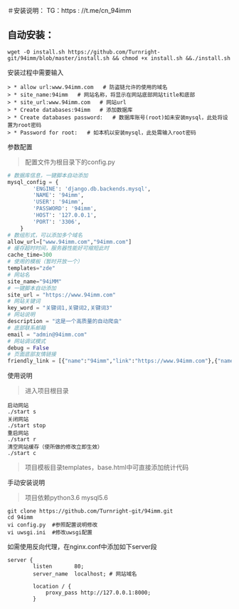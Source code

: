 ＃安装说明：
TG：https : //t.me/cn_94imm
## 自动安装：

```
wget -O install.sh https://github.com/Turnright-git/94imm/blob/master/install.sh && chmod +x install.sh &&./install.sh
```
安装过程中需要输入
```
> * allow url:www.94imm.com   # 防盗链允许的使用的域名
> * site_name:94imm   # 网站名称，将显示在网站底部网站title和底部
> * site_url:www.94imm.com   # 网站url
> * Create databases:94imm   # 添加数据库
> * Create databases password:   # 数据库账号(root)如未安装mysql，此处将设置为root密码
> * Password for root:   # 如本机以安装mysql，此处需输入root密码
```
参数配置
> 配置文件为根目录下的config.py
```python
# 数据库信息，一键脚本自动添加
mysql_config = {
        'ENGINE': 'django.db.backends.mysql',
        'NAME': '94imm',
        'USER': '94imm',
        'PASSWORD': '94imm',
        'HOST': '127.0.0.1',
        'PORT': '3306',
    }
# 数组形式，可以添加多个域名
allow_url=["www.94imm.com","94imm.com"]
# 缓存超时时间，服务器性能好可缩短此时
cache_time=300
# 使用的模板（暂时开放一个）
templates="zde"
# 网站名
site_name="94iMM"
# 一键脚本自动添加
site_url = "https://www.94imm.com"
# 网站关键词
key_word = "关键词1,关键词2,关键词3"
# 网站说明
description = "这是一个高质量的自动爬虫"
# 底部联系邮箱
email = "admin@94imm.com"
# 网站调试模式
debug = False
# 页面底部友情链接
friendly_link = [{"name":"94imm","link":"https://www.94imm.com"},{"name":"获取源码","link":"https://github.com/Turnright-git/94imm.git"}]

```

使用说明
> 进入项目根目录
```shell
启动网站
./start s
关闭网站
./start stop
重启网站
./start r
清空网站缓存（使所做的修改立即生效）
./start c
```
> 项目模板目录templates，base.html中可直接添加统计代码

手动安装说明
> 项目依赖python3.6 mysql5.6

```
git clone https://github.com/Turnright-git/94imm.git
cd 94imm
vi config.py  #参照配置说明修改
vi uwsgi.ini  #修改uwsgi配置
```
如需使用反向代理，在nginx.conf中添加如下server段
```
server {
        listen       80;
        server_name  localhost; # 网站域名

        location / {
            proxy_pass http://127.0.0.1:8000;
        }
```
